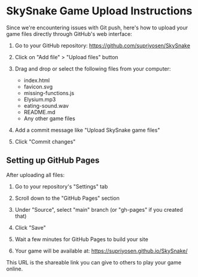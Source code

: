 # SkySnake Game Upload Instructions

Since we're encountering issues with Git push, here's how to upload your game files directly through GitHub's web interface:

1. Go to your GitHub repository: https://github.com/supriyosen/SkySnake

2. Click on "Add file" > "Upload files" button

3. Drag and drop or select the following files from your computer:
   - index.html
   - favicon.svg
   - missing-functions.js
   - Elysium.mp3
   - eating-sound.wav
   - README.md
   - Any other game files

4. Add a commit message like "Upload SkySnake game files"

5. Click "Commit changes"

## Setting up GitHub Pages

After uploading all files:

1. Go to your repository's "Settings" tab

2. Scroll down to the "GitHub Pages" section

3. Under "Source", select "main" branch (or "gh-pages" if you created that)

4. Click "Save"

5. Wait a few minutes for GitHub Pages to build your site

6. Your game will be available at: https://supriyosen.github.io/SkySnake/

This URL is the shareable link you can give to others to play your game online. 